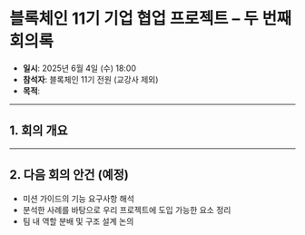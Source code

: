 # 블록체인 11기 기업 협업 프로젝트 – 두 번째 회의록

- **일시**: 2025년 6월 4일 (수) 18:00
- **참석자**: 블록체인 11기 전원 (교강사 제외)
- **목적**:

---

## 1. 회의 개요

---

## 2. 다음 회의 안건 (예정)

- 미션 가이드의 기능 요구사항 해석
- 분석한 사례를 바탕으로 우리 프로젝트에 도입 가능한 요소 정리
- 팀 내 역할 분배 및 구조 설계 논의
